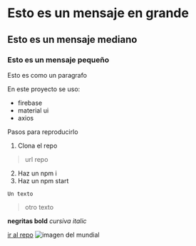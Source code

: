 # Esto es un mensaje en grande
## Esto es un mensaje mediano
### Esto es un mensaje pequeño

Esto es como un paragrafo

En este proyecto se uso:
* firebase
* material ui
* axios

Pasos para reproducirlo
1. Clona el repo
>url repo
2. Haz un npm i
3. Haz un npm start

```Un texto```
> otro texto

**negritas bold**
_cursiva italic_

[ir al repo](https://github.com/alejandromoises02/comision34770)
![imagen del mundial](./public/assets/mundial.jpeg)

